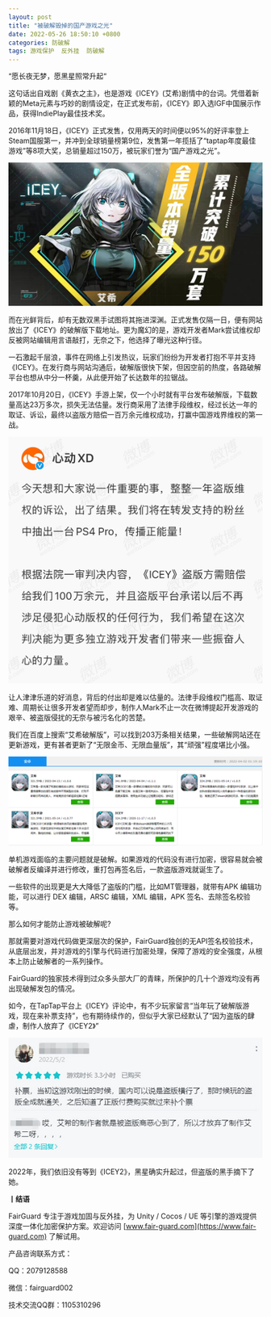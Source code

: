 ```yaml
---
layout: post
title: "被破解毁掉的国产游戏之光"
date: 2022-05-26 18:50:10 +0800
categories: 防破解
tags: 游戏保护  反外挂  防破解
---
```


“愿长夜无梦，愿黑星照常升起“  

这句话出自戏剧《黄衣之主》，也是游戏《ICEY》(艾希)剧情中的台词。凭借着新颖的Meta元素与巧妙的剧情设定，在正式发布前，《ICEY》即入选IGF中国展示作品，获得IndiePlay最佳技术奖。<!-- more -->  

2016年11月18日，《ICEY》正式发售，仅用两天的时间便以95%的好评率登上Steam国服第一，并冲到全球销量榜第9位，发售第一年揽括了“taptap年度最佳游戏”等8项大奖，总销量超过150万，被玩家们誉为“国产游戏之光”。  

![315_21](/assets/res/202103/icey销量.jpg)  

而在光鲜背后，却有无数双黑手试图将其拖进深渊。正式发售仅隔一日，便有网站放出了《ICEY》的破解版下载地址。更为魔幻的是，游戏开发者Mark尝试维权却反被网站编辑用言语敲打，无奈之下，他选择了曝光这种行径。  

一石激起千层浪，事件在网络上引发热议，玩家们纷纷为开发者打抱不平并支持《ICEY》。在发行商与网站沟通后，破解版很快下架，但因空前的热度，各路破解平台也想从中分一杯羹，从此便开始了长达数年的拉锯战。  

2017年10月20日，《ICEY》手游上架，仅一个小时就有平台发布破解版，下载数量高达23万多次，损失无法估量。发行商采用了法律手段维权，经过长达一年的取证、诉讼，最终以盗版方赔偿一百万余元维权成功，打赢中国游戏界维权的第一战。  

![315_21](/assets/res/202103/icey维权成功.png)  

让人津津乐道的好消息，背后的付出却是难以估量的。法律手段维权门槛高、取证难、周期长让很多开发者望而却步，制作人Mark不止一次在微博提起开发游戏的艰辛、被盗版侵扰的无奈与被污名化的苦楚。  

我们在百度上搜索“艾希破解版”，可以找到203万条相关结果，一些破解网站还在更新游戏，更有甚者更新了“无限金币、无限血量版”，其“顽强”程度堪比小强。  

![315_21](/assets/res/202103/icey破解.png)  

单机游戏面临的主要问题就是破解。如果游戏的代码没有进行加密，很容易就会被破解者反编译并进行修改，重打包再签名后，一款盗版游戏就诞生了。  

一些软件的出现更是大大降低了盗版的门槛，比如MT管理器，就带有APK 编辑功能，可以进行 DEX 编辑，ARSC 编辑，XML 编辑，APK 签名、去除签名校验等。

那么如何才能防止游戏被破解呢?  

那就需要对游戏代码做更深层次的保护，FairGuard独创的无API签名校验技术，从底层出发，并对游戏的引擎与代码进行加密处理，保障了游戏的安全强度，从根本上防止破解者的一系列操作。  

FairGuard的独家技术得到过众多头部大厂的青睐，所保护的几十个游戏均没有再出现破解发包的情况。  

如今，在TapTap平台上《ICEY》评论中，有不少玩家留言“当年玩了破解版游戏，现在来补票支持”，也有期待续作的，但似乎大家已经默认了“因为盗版的肆虐，制作人放弃了《ICEY2》”  

![315_21](/assets/res/202103/icey评论.jpg)  

2022年，我们依旧没有等到《ICEY2》，黑星确实升起过，但盗版的黑手摘下了她。  

**丨结语**  

FairGuard 专注于游戏加固与反外挂，为 Unity / Cocos / UE 等引擎的游戏提供深度一体化加密保护方案。欢迎访问 [www.fair-guard.com](https://www.fair-guard.com) 了解试用。    

产品咨询联系方式：  

QQ：2079128588  

微信：fairguard002  

技术交流QQ群：1105310296  